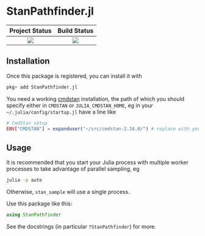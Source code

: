 # StanPathfinder.jl

| **Project Status**          |  **Build Status** |
|:---------------------------:|:-----------------:|
|![][project-status-img] | ![][CI-build] |

[docs-dev-img]: https://img.shields.io/badge/docs-dev-blue.svg
[docs-dev-url]: https://stanjulia.github.io/StanPathfinder.jl/latest

[docs-stable-img]: https://img.shields.io/badge/docs-stable-blue.svg
[docs-stable-url]: https://stanjulia.github.io/StanPathfinder.jl/stable

[CI-build]: https://github.com/stanjulia/StanPathfinder.jl/workflows/CI/badge.svg?branch=master

[issues-url]: https://github.com/stanjulia/StanPathfinder.jl/issues

[project-status-img]: https://img.shields.io/badge/lifecycle-stable-green.svg

## Installation

Once this package is registered, you can install it with

```julia
pkg> add StanPathfinder.jl
```

You need a working [cmdstan](https://mc-stan.org/users/interfaces/cmdstan.html) installation, the path of which you should specify either in `CMDSTAN` or `JULIA_CMDSTAN_HOME`, eg in your `~/.julia/config/startup.jl` have a line like
```julia
# CmdStan setup
ENV["CMDSTAN"] = expanduser("~/src/cmdstan-2.34.0/") # replace with your path
```

## Usage

It is recommended that you start your Julia process with multiple worker processes to take advantage of parallel sampling, eg

```sh
julia -p auto
```

Otherwise, `stan_sample` will use a single process.

Use this package like this:

```julia
using StanPathfinder
```

See the docstrings (in particular `?StanPathfinder`) for more.
